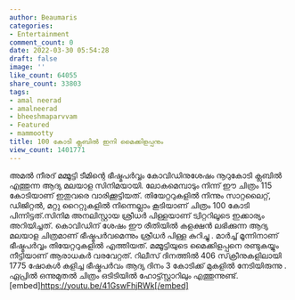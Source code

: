```yaml
---
author: Beaumaris
categories:
- Entertainment
comment_count: 0
date: 2022-03-30 05:54:28
draft: false
image: ''
like_count: 64055
share_count: 33803
tags:
- amal neerad
- amalneerad
- bheeshmaparvvam
- Featured
- mammootty
title: 100 കോടി ക്ലബിൽ ഇനി മൈക്കിളപ്പനും
view_count: 1401771
---
```


അമൽ നീരദ് മമ്മൂട്ടി ടീമിന്റെ ഭീഷ്മപർവ്വം കോവിഡിനുശേഷം നൂറുകോടി ക്ലബിൽ എത്തുന്ന ആദ്യ മലയാള സിനിമയായി. ലോകമെമ്പാടും നിന്ന് ഈ ചിത്രം 115 കോടിയാണ് ഇതുവരെ വാരിക്കൂട്ടിയത്. തിയേറ്ററുകളിൽ നിന്നും സാറ്റലൈറ്റ്, ഡിജിറ്റല്‍, മറ്റു റൈറ്റുകളിൽ നിന്നെല്ലാം കൂടിയാണ് ചിത്രം 100 കോടി പിന്നിട്ടത്.സിനിമ അനലിസ്റ്റായ ശ്രീധര്‍ പിള്ളയാണ് ട്വിറ്ററിലൂടെ ഇക്കാര്യം അറിയിച്ചത്. കൊവിഡിന് ശേഷം ഈ രീതിയില്‍ കളക്ഷന്‍ ലഭിക്കുന്ന ആദ്യ മലയാള ചിത്രമാണ് ഭീഷ്മപര്‍വമെന്നും ശ്രീധര്‍ പിള്ള കുറിച്ചു . മാർച്ച് മൂന്നിനാണ് ഭീഷ്മപർവ്വം തിയേറ്ററുകളിൽ എത്തിയത്. മമ്മൂട്ടിയുടെ മൈക്കിളപ്പനെ രണ്ടുകയ്യും നീട്ടിയാണ് ആരാധകർ വരവേറ്റത്. റിലീസ് ദിനത്തില്‍ 406 സ്‌ക്രീനുകളിലായി 1775 ഷോകള്‍ കളിച്ച ഭീഷ്മപര്‍വം ആദ്യ ദിനം 3 കോടിക്ക് മുകളില്‍ നേടിയിരുന്നു . ഏപ്രിൽ ഒന്നുമുതൽ ചിത്രം ഒടിടിയിൽ ഹോട്ട്സ്റ്റാറിലും എത്തുന്നുണ്ട്. [embed]https://youtu.be/41GswFhjRWk[/embed]